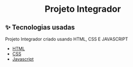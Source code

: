 #

<h1 align="center">Projeto Integrador</h1>

## ✨ Tecnologias usadas

Projeto Integrador criado usando HTML, CSS E JAVASCRIPT

- [HTML](https://www.w3schools.com/html/)
- [CSS](https://www.w3schools.com/css/)
- [Javascript](hhttps://www.w3schools.com/js/)